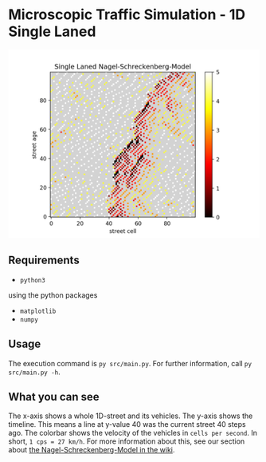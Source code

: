 # Microscopic Traffic Simulation - 1D Single Laned

![Teaser: 1D Nagel-Schreckenberg-Model](../../resources/teaser_2018-06-26_NaSch1D.png "Teaser: 1D Nagel-Schreckenberg-Model")


## Requirements

* `python3`

using the python packages
* `matplotlib`
* `numpy`


## Usage

The execution command is `py src/main.py`.
For further information, call `py src/main.py -h`.


## What you can see

The x-axis shows a whole 1D-street and its vehicles.
The y-axis shows the timeline.
This means a line at y-value 40 was the current street 40 steps ago.
The colorbar shows the velocity of the vehicles in `cells per second`.
In short, `1 cps = 27 km/h`.
For more information about this, see our section about [the Nagel-Schreckenberg-Model in the wiki](https://github.com/sgs-us/microtrafficsim/wiki/Implementation-Details#nagel-schreckenberg-model).
